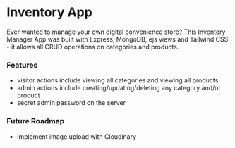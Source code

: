 # Inventory App

Ever wanted to manage your own digital convenience store?
This Inventory Manager App was built with Express, MongoDB, ejs views and Tailwind CSS - it allows all CRUD operations on categories and products.

### Features

- visitor actions include viewing all categories and viewing all products
- admin actions include creating/updating/deleting any category and/or product
- secret admin password on the server

### Future Roadmap

- implement image upload with Cloudinary
